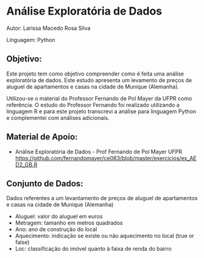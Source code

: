 # Análise Exploratória de Dados

Autor: Larissa Macedo Rosa Silva

Linguagem: Python 

## Objetivo:

Este projeto tem como objetivo compreender como é feita uma análise exploratória de dados. Este estudo apresenta um levamento de preços de aluguel de apartamentos e casas na cidade de Munique (Alemanha).

Utilizou-se o material do Professor Fernando de Pol Mayer da UFPR como referência. O estudo do Professor Fernando foi realizado utilizando a linguagem R e para este projeto transcrevi a análise para linguagem Python e complementei com análises adicionais.

## Material de Apoio:

- Análise Exploratória de Dados - Prof Fernando de Pol Mayer UFPR
https://github.com/fernandomayer/ce083/blob/master/exercicios/ex_AED2_GB.R

## Conjunto de Dados:

Dados referentes a um levantamento de preços de aluguel de apartamentos e casas na cidade de Munique (Alemanha)

- Aluguel: valor do aluguel em euros
- Metragem: tamanho em metros quadrados
- Ano: ano de construção do local
- Aquecimento: indicação se existe ou não aquecimento no local (true or false)
- Loc: classificação do imóvel quanto à faixa de renda do bairro
